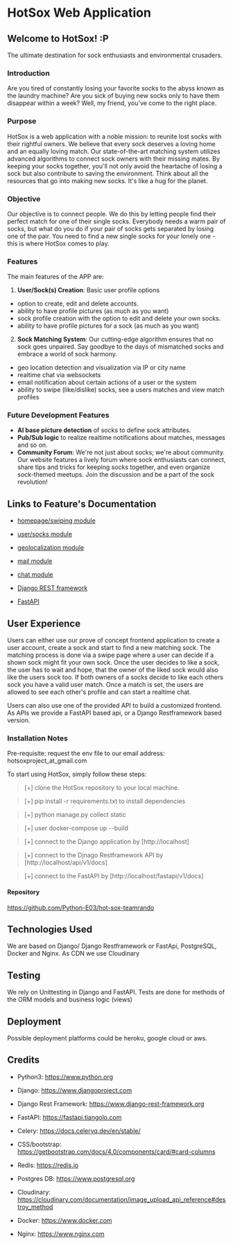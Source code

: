 # HotSox Web Application

## Welcome to HotSox! :P

The ultimate destination for sock enthusiasts and environmental crusaders.

### Introduction

Are you tired of constantly losing your favorite socks to the abyss known as the laundry machine? Are you sick of buying new socks only to have them disappear within a week? Well, my friend, you've come to the right place.

### Purpose

HotSox is a web application with a noble mission: to reunite lost socks with their rightful owners. We believe that every sock deserves a loving home and an equally loving match. Our state-of-the-art matching system utilizes advanced algorithms to connect sock owners with their missing mates. By keeping your socks together, you'll not only avoid the heartache of losing a sock but also contribute to saving the environment. Think about all the resources that go into making new socks. It's like a hug for the planet.

### Objective

Our objective is to connect people. We do this by letting people find their perfect match for one of their single socks.
Everybody needs a warm pair of socks, but what do you do if your pair of socks gets separated by losing one of the pair.
You need to find a new single socks for your lonely one - this is where HotSox comes to play.

### Features

The main features of the APP are:

1. **User/Sock(s) Creation**: Basic user profile options

- option to create, edit and delete accounts.
- ability to have profile pictures (as much as you want)
- sock profile creation with the option to edit and delete your own socks.
- ability to have profile pictures for a sock (as much as you want)

2. **Sock Matching System**: Our cutting-edge algorithm ensures that no sock goes unpaired. Say goodbye to the days of mismatched socks and embrace a world of sock harmony.

- geo location detection and visualization via IP or city name
- realtime chat via websockets
- email notification about certain actions of a user or the system
- ability to swipe (like/dislike) socks, see a users matches and view match profiles

### Future Development Features

- **AI base picture detection** of socks to define sock attributes.
- **Pub/Sub logic** to realize realtime notifications about matches, messages and so on.
- **Community Forum**: We're not just about socks; we're about community. Our website features a lively forum where sock enthusiasts can connect, share tips and tricks for keeping socks together, and even organize sock-themed meetups. Join the discussion and be a part of the sock revolution!

## Links to Feature's Documentation

- [homepage/swiping module](documentation/hotsox_app_home.md)
- [user/socks module](documentation/hotsox_app_user.md)
- [geolocalization module](documentation/hotsox_app_geo.md)
- [mail module](documentation/hotsox_app_mail.md)
- [chat module](documentation/hotsox_app_chat.md)

- [Django REST framework](documentation/hotsox_app_restapi.md)
- [FastAPI](documentation/hotsox_app_fastapi.md)

## User Experience

Users can either use our prove of concept frontend application to create a user account, create a sock and start to find a new matching sock. The matching process is done via a swipe page where a user can decide if a shown sock might fit your own sock.
Once the user decides to like a sock, the user has to wait and hope, that the owner of the liked sock would also like the users sock too. If both owners of a socks decide to like each others sock you have a valid user match.
Once a match is set, the users are allowed to see each other's profile and can start a realtime chat.

Users can also use one of the provided API to build a customized frontend. As APIs we provide a FastAPI based api, or a Django Restframework based version.

### Installation Notes

Pre-requisite: request the env file to our email address: hotsoxproject_at_gmail.com

To start using HotSox, simply follow these steps:

> [+] clone the HotSox repository to your local machine.

> [+] pip install -r requirements.txt to install dependencies

> [+] python manage.py collect static

> [+] user docker-compose up --build

> [+] connect to the Django application by [http://localhost]

> [+] connect to the Djnago Restframework API by [http://localhost/api/v1/docs]

> [+] connect to the FastAPI by [http://localhost/fastapi/v1/docs]

#### Repository

https://github.com/Python-E03/hot-sox-teamrando

## Technologies Used

We are based on Django/ Django Restframework or FastApi, PostgreSQL, Docker and Nginx.
As CDN we use Cloudinary

## Testing

We rely on Unittesting in Django and FastAPI. Tests are done for methods of the ORM models and business logic (views)

## Deployment

Possible deployment platforms could be heroku, google cloud or aws.

## Credits

- Python3:
  https://www.python.org

- Django:
  https://www.djangoproject.com

- Django Rest Framework:
  https://www.django-rest-framework.org

- FastAPI:
  https://fastapi.tiangolo.com

- Celery:
  https://docs.celeryq.dev/en/stable/

- CSS/bootstrap:
  https://getbootstrap.com/docs/4.0/components/card/#card-columns

- Redis:
  https://redis.io

- Postgres DB:
  https://www.postgresql.org

- Cloudinary:
  https://cloudinary.com/documentation/image_upload_api_reference#destroy_method

- Docker:
  https://www.docker.com

- Nginx:
  https://www.nginx.com
